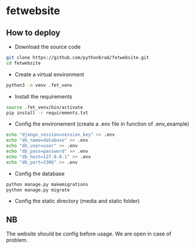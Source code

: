 # fetwebsite

## How to deploy
- Download the source code
```sh
git clone https://github.com/pythonbrad/fetwebsite.git
cd fetwebsite
```
- Create a virtual environment
```sh
python3 -m venv .fet_venv
```
- Install the requirements
```sh
source .fet_venv/bin/activate
pip install -r requirements.txt
```
- Config the environement (create a .env file in function of .env_example)
```sh
echo "django_session=session_key" >> .env
echo "db_name=database" >> .env
echo "db_user=user" >> .env
echo "db_pass=password" >> .env
echo "db_host=127.0.0.1" >> .env
echo "db_port=3306" >> .env
```
- Config the database
```sh
python manage.py makemigrations
python manage.py migrate
```
- Config the static directory (media and static folder)


## NB
The website should be config before usage. We are open in case of problem.
